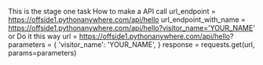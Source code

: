 This is the stage one task 
How to make a API call
url_endpoint = https://offside1.pythonanywhere.com/api/hello
url_endpoint_with_name = https://offside1.pythonanywhere.com/api/hello?visitor_name='YOUR_NAME'
or 
Do it this way 
url = https://offside1.pythonanywhere.com/api/hello?
parameters = {
'visitor_name': 'YOUR_NAME',
}
response = requests.get(url, params=parameters)
